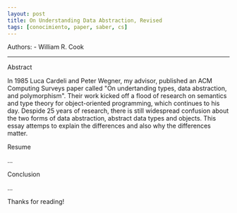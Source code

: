 ```yaml
---
layout: post
title: On Understanding Data Abstraction, Revised
tags: [conocimiento, paper, saber, cs]
---
```


<!--Resumen-->

Authors:
    - William R. Cook

---
<!--more-->

Abstract

In 1985 Luca Cardeli and Peter Wegner, my advisor, published an ACM Computing Surveys paper called "On undertanding types, data abstraction, and polymorphism". Their work kicked off a flood of research on semantics and type theory for object-oriented programming, which continues to his day. Despide 25 years of research, there is still widespread confusion about the two forms of data abstraction, abstract data types and objects. This essay attemps to explain the differences and also why the differences matter.

Resume

...

Conclusion

...
  
Thanks for reading!